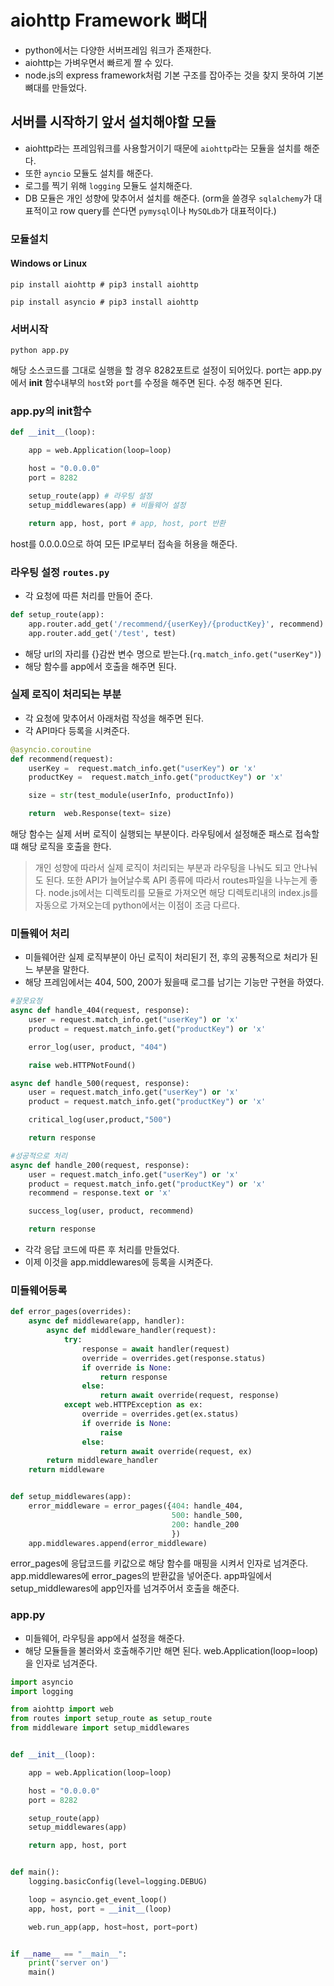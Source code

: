 
# aiohttp Framework 뼈대
- python에서는 다양한 서버프레임 워크가 존재한다.
- aiohttp는 가벼우면서 빠르게 짤 수 있다.
- node.js의 express framework처럼 기본 구조를 잡아주는 것을 찾지 못하여 기본 뼈대를 만들었다.


## 서버를 시작하기 앞서 설치해야할 모듈
- aiohttp라는 프레임워크를 사용할거이기 때문에 `aiohttp`라는 모듈을 설치를 해준다.
- 또한 `ayncio` 모듈도 설치를 해준다.
- 로그를 찍기 위해 `logging` 모듈도 설치해준다.
- DB 모듈은 개인 성향에 맞추어서 설치를 해준다.
(orm을 쓸경우 `sqlalchemy`가 대표적이고 row query를 쓴다면 `pymysql`이나 `MySQLdb`가 대표적이다.)


### 모듈설치
#### Windows or Linux
```
pip install aiohttp # pip3 install aiohttp
```
```
pip install asyncio # pip3 install aiohttp
```


### 서버시작
```
python app.py
```
해당 소스코드를 그대로 실행을 할 경우 8282포트로 설정이 되어있다. port는 app.py에서 **__init__** 함수내부의 `host`와 `port`를 수정을 해주면 된다. 수정 해주면 된다.


### app.py의 init함수

```.py
def __init__(loop):

    app = web.Application(loop=loop)

    host = "0.0.0.0"
    port = 8282

    setup_route(app) # 라우팅 설정
    setup_middlewares(app) # 비들웨어 설정

    return app, host, port # app, host, port 반환
```

host를 0.0.0.0으로 하여 모든 IP로부터 접속을 허용을 해준다.


### 라우팅 설정 `routes.py`

- 각 요청에 따른 처리를 만들어 준다.

```.py
def setup_route(app):
    app.router.add_get('/recommend/{userKey}/{productKey}', recommend)
    app.router.add_get('/test', test)
```
- 해당 url의 자리를 {}감싼 변수 명으로 받는다.(`rq.match_info.get("userKey")`)
- 해당 함수를 app에서 호출을 해주면 된다.


### 실제 로직이 처리되는 부분

- 각 요청에 맞추어서 아래처럼 작성을 해주면 된다.
- 각 API마다 등록을 시켜준다.

```.py
@asyncio.coroutine
def recommend(request):
    userKey =  request.match_info.get("userKey") or 'x'
    productKey =  request.match_info.get("productKey") or 'x'

    size = str(test_module(userInfo, productInfo))

    return  web.Response(text= size)
```
해당 함수는 실제 서버 로직이 실행되는 부분이다. 라우팅에서 설정해준 패스로 접속할 떄 해당 로직을 호출을 한다.

> 개인 성향에 따라서 실제 로직이 처리되는 부분과 라우팅을 나눠도 되고 안나눠도 된다. 또한 API가 늘어날수록 API 종류에 따라서 routes파일을 나누는게 좋다.
node.js에서는 디렉토리를 모듈로 가져오면 해당 디렉토리내의 index.js를 자동으로 가져오는데 python에서는 이점이 조금 다르다.

### 미들웨어 처리

- 미들웨어란 실제 로직부분이 아닌 로직이 처리된기 전, 후의 공통적으로 처리가 된느 부분을 말한다.
- 해당 프레임에서는 404, 500, 200가 됬을때 로그를 남기는 기능만 구현을 하였다.

 ```.py
 #잘못요청
 async def handle_404(request, response):
     user = request.match_info.get("userKey") or 'x'
     product = request.match_info.get("productKey") or 'x'

     error_log(user, product, "404")

     raise web.HTTPNotFound()
 ```

 ```.py
 async def handle_500(request, response):
     user = request.match_info.get("userKey") or 'x'
     product = request.match_info.get("productKey") or 'x'

     critical_log(user,product,"500")

     return response
 ```

 ```.py
 #성공적으로 처리
 async def handle_200(request, response):
     user = request.match_info.get("userKey") or 'x'
     product = request.match_info.get("productKey") or 'x'
     recommend = response.text or 'x'

     success_log(user, product, recommend)

     return response
 ```

- 각각 응답 코드에 따른 후 처리를 만들었다.
- 이제 이것을 app.middlewares에 등록을 시켜준다.

### 미들웨어등록

```.py
def error_pages(overrides):
    async def middleware(app, handler):
        async def middleware_handler(request):
            try:
                response = await handler(request)
                override = overrides.get(response.status)
                if override is None:
                    return response
                else:
                    return await override(request, response)
            except web.HTTPException as ex:
                override = overrides.get(ex.status)
                if override is None:
                    raise
                else:
                    return await override(request, ex)
        return middleware_handler
    return middleware


def setup_middlewares(app):
    error_middleware = error_pages({404: handle_404,
                                    500: handle_500,
                                    200: handle_200
                                    })
    app.middlewares.append(error_middleware)
```

error_pages에 응답코드를 키값으로 해당 함수를 매핑을 시켜서 인자로 넘겨준다.
app.middlewares에 error_pages의 받환값을 넣어준다.
app파일에서 setup_middlewares에 app인자를 넘겨주어서 호출을 해준다.

### app.py
- 미들웨어, 라우팅을 app에서 설정을 해준다.
- 해당 모듈들을 불러와서 호출해주기만 해면 된다. web.Application(loop=loop)을 인자로 넘겨준다.

```.py
import asyncio
import logging

from aiohttp import web
from routes import setup_route as setup_route
from middleware import setup_middlewares


def __init__(loop):

    app = web.Application(loop=loop)

    host = "0.0.0.0"
    port = 8282

    setup_route(app)
    setup_middlewares(app)

    return app, host, port


def main():
    logging.basicConfig(level=logging.DEBUG)

    loop = asyncio.get_event_loop()
    app, host, port = __init__(loop)

    web.run_app(app, host=host, port=port)


if __name__ == "__main__":
    print('server on')
    main()
```
